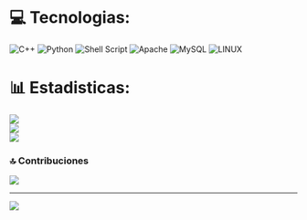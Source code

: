 
# 💻 Tecnologias:
![C++](https://img.shields.io/badge/c++-%2300599C.svg?style=for-the-badge&logo=c%2B%2B&logoColor=white) ![Python](https://img.shields.io/badge/python-3670A0?style=for-the-badge&logo=python&logoColor=ffdd54) ![Shell Script](https://img.shields.io/badge/shell_script-%23121011.svg?style=for-the-badge&logo=gnu-bash&logoColor=white) ![Apache](https://img.shields.io/badge/apache-%23D42029.svg?style=for-the-badge&logo=apache&logoColor=white) ![MySQL](https://img.shields.io/badge/mysql-%2300f.svg?style=for-the-badge&logo=mysql&logoColor=white) ![LINUX](https://img.shields.io/badge/Linux-FCC624?style=for-the-badge&logo=linux&logoColor=black)
# 📊 Estadisticas:
![](https://github-readme-stats.vercel.app/api?username=DarknetGhost&theme=dark&hide_border=false&include_all_commits=false&count_private=false)<br/>
![](https://github-readme-streak-stats.herokuapp.com/?user=DarknetGhost&theme=dark&hide_border=false)<br/>
![](https://github-readme-stats.vercel.app/api/top-langs/?username=DarknetGhost&theme=dark&hide_border=false&include_all_commits=false&count_private=false&layout=compact)

### 🔝 Contribuciones
![](https://github-contributor-stats.vercel.app/api?username=DarknetGhost&limit=5&theme=dark&combine_all_yearly_contributions=true)

---
[![](https://visitcount.itsvg.in/api?id=DarknetGhost&icon=0&color=0)](https://visitcount.itsvg.in)

<!-- Proudly created with GPRM ( https://gprm.itsvg.in ) -->
